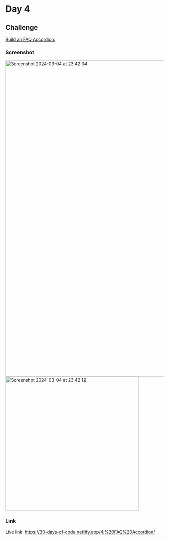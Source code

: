 # Day 4

## Challenge

[Build an FAQ Accordion.](https://absynthee.github.io/faq-accordion-main/)

### Screenshot

<img width="1004" alt="Screenshot 2024-03-04 at 23 42 34" src="https://github.com/amitkumarnagar/30-Days-of-Code/assets/36877629/642bdb8d-132a-4e44-9644-0db234928220">
<img width="425" alt="Screenshot 2024-03-04 at 23 42 12" src="https://github.com/amitkumarnagar/30-Days-of-Code/assets/36877629/829c54f3-1e71-462e-b46e-0b42ec77721f">


### Link

Live link: https://30-days-of-code.netlify.app/4.%20FAQ%20Accordion/
